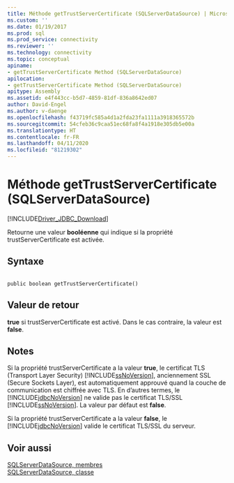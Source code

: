 ```yaml
---
title: Méthode getTrustServerCertificate (SQLServerDataSource) | Microsoft Docs
ms.custom: ''
ms.date: 01/19/2017
ms.prod: sql
ms.prod_service: connectivity
ms.reviewer: ''
ms.technology: connectivity
ms.topic: conceptual
apiname:
- getTrustServerCertificate Method (SQLServerDataSource)
apilocation:
- getTrustServerCertificate Method (SQLServerDataSource)
apitype: Assembly
ms.assetid: e4f443cc-b5d7-4859-81df-836a8642ed07
author: David-Engel
ms.author: v-daenge
ms.openlocfilehash: f43719fc585a4d1a2fda23fa1111a3918365572b
ms.sourcegitcommit: 54cfeb36c9caa51ec68fa8f4a1918e305db5e00a
ms.translationtype: HT
ms.contentlocale: fr-FR
ms.lasthandoff: 04/11/2020
ms.locfileid: "81219302"
---
```

# <a name="gettrustservercertificate-method-sqlserverdatasource"></a>Méthode getTrustServerCertificate (SQLServerDataSource)
[!INCLUDE[Driver_JDBC_Download](../../../includes/driver_jdbc_download.md)]

  Retourne une valeur **booléenne** qui indique si la propriété trustServerCertificate est activée.  
  
## <a name="syntax"></a>Syntaxe  
  
```  
  
public boolean getTrustServerCertificate()  
```  
  
## <a name="return-value"></a>Valeur de retour  
 **true** si trustServerCertificate est activé. Dans le cas contraire, la valeur est **false**.  
  
## <a name="remarks"></a>Notes  
 Si la propriété trustServerCertificate a la valeur **true**, le certificat TLS (Transport Layer Security) [!INCLUDE[ssNoVersion](../../../includes/ssnoversion-md.md)], anciennement SSL (Secure Sockets Layer), est automatiquement approuvé quand la couche de communication est chiffrée avec TLS. En d’autres termes, le [!INCLUDE[jdbcNoVersion](../../../includes/jdbcnoversion_md.md)] ne valide pas le certificat TLS/SSL [!INCLUDE[ssNoVersion](../../../includes/ssnoversion-md.md)]. La valeur par défaut est **false**.  
  
 Si la propriété trustServerCertificate a la valeur **false**, le [!INCLUDE[jdbcNoVersion](../../../includes/jdbcnoversion_md.md)] valide le certificat TLS/SSL du serveur.  
  
## <a name="see-also"></a>Voir aussi  
 [SQLServerDataSource, membres](../../../connect/jdbc/reference/sqlserverdatasource-members.md)   
 [SQLServerDataSource, classe](../../../connect/jdbc/reference/sqlserverdatasource-class.md)  
  
  
